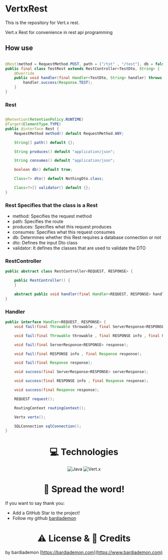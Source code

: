# VertxRest

This is the repository for Vert.x rest.

Vert.x Rest for convenience in rest api programming

## How use

```java

@Rest(method = RequestMethod.POST, path = {"/tst" , "/test"}, db = false, dto = TestDto.class, validator = TestValidation.class)
public final class TestRest extends RestController<TestDto, String> {
    @Override
    public void handler(final Handler<TestDto, String> handler) throws Exception {
        handler.success(Response.TEST);
    }
}
```

### Rest

```java

@Retention(RetentionPolicy.RUNTIME)
@Target(ElementType.TYPE)
public @interface Rest {
    RequestMethod method() default RequestMethod.ANY;

    String[] path() default {};

    String produces() default "application/json";

    String consumes() default "application/json";

    boolean db() default true;

    Class<?> dto() default NothingDto.class;

    Class<?>[] validator() default {};
}
```

### Rest Specifies that the class is a Rest

+ method: Specifies the request method
+ path: Specifies the route
+ produces: Specifies what this request produces
+ consumes: Specifies what this request consumes
+ db: Determines whether this Rest requires a database connection or not
+ dto: Defines the input Dto class
+ validator: It defines the classes that are used to validate the DTO

### RestController

```java
public abstract class RestController<REQUEST, RESPONSE> {

    public RestController() {
    }

    abstract public void handler(final Handler<REQUEST, RESPONSE> handler) throws Exception;
}
```

### Handler

```java
public interface Handler<REQUEST, RESPONSE> {
    void fail(final Throwable throwable , final ServerResponse<RESPONSE> response);

    void fail(final Throwable throwable , final RESPONSE info , final Response response);

    void fail(final ServerResponse<RESPONSE> response);

    void fail(final RESPONSE info , final Response response);

    void fail(final Response response);

    void success(final ServerResponse<RESPONSE> serverResponse);

    void success(final RESPONSE info , final Response response);

    void success(final Response response);

    REQUEST request();

    RoutingContext routingContext();

    Vertx vertx();

    SQLConnection sqlConnection();
}
```

<h1 align="center">
    💻 Technologies
</h1>

<div align="center">
    <img src="https://img.shields.io/static/v1?style=for-the-badge&message=Java&color=782A90&logo=Java&logoColor=e11f21&label=" alt="Java"/>
    <img src="https://img.shields.io/static/v1?style=for-the-badge&message=Eclipse+Vert.x&color=782A90&logo=Eclipse+Vert.x&logoColor=FFFFFF&label=" alt="Vert.x"/>
</div>

<h1 align="center">
    🌟 Spread the word!
</h1>

If you want to say thank you:

- Add a GitHub Star to the project!
- Follow my github [bardiademon](https://github.com/bardiademon)

<h1 align="center">
    ⚠️ License & 📝 Credits
</h1>

by bardiademon [https://bardiademon.com](https://www.bardiademon.com)